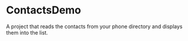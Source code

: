 # ContactsDemo
A project that reads the contacts from your phone directory and displays them into the list.
